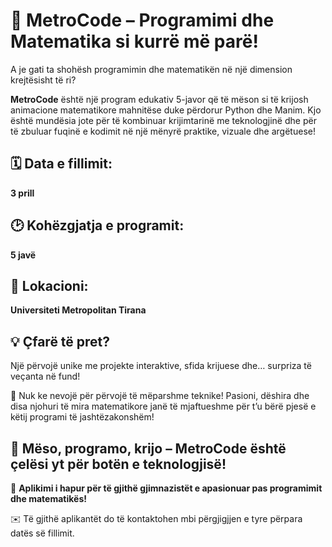 # 🚀 MetroCode – Programimi dhe Matematika si kurrë më parë!

A je gati ta shohësh programimin dhe matematikën në një dimension krejtësisht të ri?

**MetroCode** është një program edukativ 5-javor që të mëson si të krijosh animacione matematikore mahnitëse duke përdorur Python dhe Manim. Kjo është mundësia jote për të kombinuar krijimtarinë me teknologjinë dhe për të zbuluar fuqinë e kodimit në një mënyrë praktike, vizuale dhe argëtuese!

## 🗓️ Data e fillimit: 
**3 prill**

## 🕑 Kohëzgjatja e programit: 
**5 javë**

## 📍 Lokacioni:
**Universiteti Metropolitan Tirana**

## 💡 Çfarë të pret?
Një përvojë unike me projekte interaktive, sfida krijuese dhe… surpriza të veçanta në fund!

🌟 Nuk ke nevojë për përvojë të mëparshme teknike! Pasioni, dëshira dhe disa njohuri të mira matematikore janë të mjaftueshme për t’u bërë pjesë e këtij programi të jashtëzakonshëm!

## 🧠 Mëso, programo, krijo – MetroCode është çelësi yt për botën e teknologjisë!

📌 **Aplikimi i hapur për të gjithë gjimnazistët e apasionuar pas programimit dhe matematikës!**

✉️ Të gjithë aplikantët do të kontaktohen mbi përgjigjjen e tyre përpara datës së fillimit.
